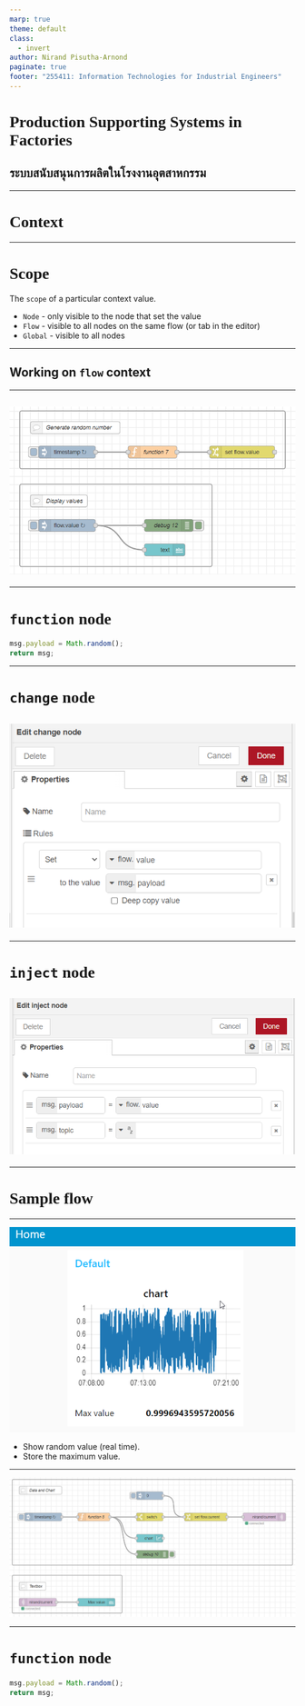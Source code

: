 ```yaml
---
marp: true
theme: default
class:
  - invert
author: Nirand Pisutha-Arnond
paginate: true
footer: "255411: Information Technologies for Industrial Engineers"
---
```


<style>
@import url('https://fonts.googleapis.com/css2?family=Prompt:ital,wght@0,100;0,300;0,400;0,700;1,100;1,300;1,400;1,700&display=swap');

    :root {
    font-family: Prompt;
    --hl-color: #D57E7E;
}
h1 {
  font-family: Prompt
}
</style>

# Production Supporting Systems in Factories

## ระบบสนับสนุนการผลิตในโรงงานอุตสาหกรรม

---

# Context

---

# Scope

The `scope` of a particular context value.

- `Node` - only visible to the node that set the value
- `Flow` - visible to all nodes on the same flow (or tab in the editor)
- `Global` - visible to all nodes

---

## Working on `flow` context

---

## ![](./img/M71-3.png)

---

# `function` node

```js
msg.payload = Math.random();
return msg;
```

---

# `change` node

## ![bg contain right:50%](./img/M71-4.png)

---

# `inject` node

## ![bg contain right:50%](./img/M71-5.png)

---

# Sample flow

---

![bg contain right:50%](./img/M71-2.png)

- Show random value (real time).
- Store the maximum value.

---

![](./img/M71-1.png)

---

# `function` node

```js
msg.payload = Math.random();
return msg;
```
